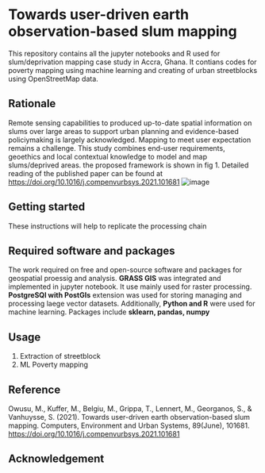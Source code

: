 # Towards user-driven earth observation-based slum mapping
This repository contains all the jupyter notebooks and R used for slum/deprivation mapping case study in Accra, Ghana. It contians codes for poverty mapping using machine learning and creating of urban streetblocks using OpenStreetMap data. 

## Rationale 
Remote sensing capabilities to produced up-to-date spatial information on slums over large areas to support urban planning and evidence-based policiymaking is largely acknowledged. Mapping to meet user expectation remains a challenge. This study combines end-user requirements, geoethics and local contextual knowledge to model and map slums/deprived areas. the proposed framework is shown in fig 1. Detailed reading of the published paper can be found at https://doi.org/10.1016/j.compenvurbsys.2021.101681
![image](https://user-images.githubusercontent.com/66888817/152629297-f82ef5b4-8775-4423-96ff-65f6feb9ec73.png)

## Getting started 
These instructions will help to replicate the processing chain

## Required software and packages 
The work required on free and open-source software and packages for geospatial proessig and analysis. **GRASS GIS** was integrated and implemented in jupyter notebook. It use mainly used for raster processing. **PostgreSQl with PostGIs** extension was used for storing managing and processing laege vector datasets. Additionally, **Python and R** were used for machine learning. Packages include **sklearn, pandas, numpy**

## Usage
1. Extraction of streetblock
2. ML Poverty mapping 

## Reference
Owusu, M., Kuffer, M., Belgiu, M., Grippa, T., Lennert, M., Georganos, S., & Vanhuysse, S. (2021). Towards user-driven earth observation-based slum mapping. Computers, Environment and Urban Systems, 89(June), 101681. https://doi.org/10.1016/j.compenvurbsys.2021.101681

## Acknowledgement 


